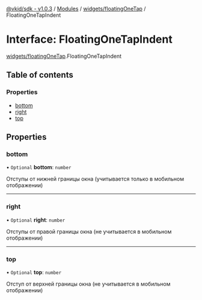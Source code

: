 [@vkid/sdk - v1.0.3](../README.md) / [Modules](../modules.md) / [widgets/floatingOneTap](../modules/widgets_floatingOneTap.md) / FloatingOneTapIndent

# Interface: FloatingOneTapIndent

[widgets/floatingOneTap](../modules/widgets_floatingOneTap.md).FloatingOneTapIndent

## Table of contents

### Properties

- [bottom](widgets_floatingOneTap.FloatingOneTapIndent.md#bottom)
- [right](widgets_floatingOneTap.FloatingOneTapIndent.md#right)
- [top](widgets_floatingOneTap.FloatingOneTapIndent.md#top)

## Properties

### bottom

• `Optional` **bottom**: `number`

Отступы от нижней границы окна (учитывается только в мобильном отображении)

___

### right

• `Optional` **right**: `number`

Отступы от правой границы окна (не учитывается в мобильном отображении)

___

### top

• `Optional` **top**: `number`

Отступ от верхней границы окна (не учитывается в мобильном отображении)

